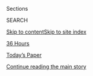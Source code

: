 <div id="app">

<div>

<div class="NYTAppHideMasthead css-zz1s19 e1suatyy0">

<div class="section css-ui9rw0 e1suatyy2">

<div class="css-11hrj97 er09x8g0">

<div class="css-6n7j50">

</div>

<span class="css-1dv1kvn">Sections</span>

<div class="css-10488qs">

<span class="css-1dv1kvn">SEARCH</span>

</div>

[Skip to content](#site-content)[Skip to site index](#site-index)

</div>

<div id="masthead-section-label" class="css-1fnb9ct eaxe0e00">

[36
Hours](https://www.nytimes.com/column/36-hours)

</div>

<div class="css-10698na e1huz5gh0">

</div>

</div>

<div id="masthead-bar-one" class="section hasLinks css-15hmgas e1csuq9d3">

<div class="css-uqyvli e1csuq9d0">

</div>

<div class="css-1uqjmks e1csuq9d1">

</div>

<div class="css-9e9ivx">

[](https://myaccount.nytimes.com/auth/login?response_type=cookie&client_id=vi)

</div>

<div class="css-1bvtpon e1csuq9d2">

[Today’s Paper](https://www.nytimes.com/section/todayspaper)

</div>

</div>

</div>

</div>

<div data-aria-hidden="false">

<div id="site-content" data-role="main">

<div id="top-wrapper" class="css-15p45cc eaca97t0" type="top">

<div id="top-slug" class="css-19x0jxb eaca97t1" hidden="">

Advertisement

</div>

[Continue reading the main
story](#after-top)

<div class="ad top-wrapper" style="text-align:center;height:100%;display:block;min-height:90px">

<div id="top" class="place-ad" data-position="top" data-size-key="top">

</div>

</div>

<div id="after-top">

</div>

</div>

<div id="collection-36-hours" class="section css-15h4p1b e9abtgs0">

<div class="css-1j21atc e1svk9qx1">

<div class="css-fmiefx e1svk9qx2">

<div class="css-1hk7r2m eu54l5x0">

<div id="sponsor-wrapper" class="css-7a1pgi eaca97t0" type="sponsor" hidden="">

<div id="sponsor-slug" class="css-1l4mleb eaca97t1" hidden="">

Supported by

</div>

[Continue reading the main
story](#after-sponsor)

<div id="sponsor" class="ad sponsor-wrapper" style="text-align:left;height:100%;display:block">

</div>

<div id="after-sponsor">

</div>

</div>

</div>

### <span class="css-hue6tr ezz4tcd1">[Travel](/section/travel)</span>

</div>

<div class="css-nfcc9b e1svk9qx3">

<div class="css-vl9dhg e1svk9qx5">

<div class="css-1nrhkj6 e1svk9qx6">

# 36 Hours

<div class="follow-button-placeholder" data-collection-id="">

</div>

</div>

## <span>What to do when you've got 36 hours to get to know a city.</span>

</div>

</div>

## <span>What to do when you've got 36 hours to get to know a city.</span>

</div>

<div class="css-1rclpnj ekkqrpp0">

</div>

<div class="css-185go5a e1o5byef0">

<div class="css-15cbhtu">

  - [Latest](#stream-panel)
  - <span class="css-6n7j50">Search</span>
    <div class="control">
    <div class="label-container css-1dv1kvn">
    Search
    </div>
    <div class="css-wm4t3d">
    **<span id="clear-search-input" class="css-1dv1kvn">Clear this text
    input</span>
    </div>
    </div>
    <span class="css-1iovbfw"></span>

<div id="stream-panel" class="section css-8msx5b e1jz0cab1">

<div class="css-13mho3u">

1.  
    
    <div class="css-1cp3ece">
    
    <div class="css-1l4spti">
    
    [](/2020/04/10/reader-center/reporter-travel-36hours.html)
    
    <div class="css-79elbk">
    
    ![](https://static01.nyt.com/images/2020/04/10/insider/10insider-36hours/10insider-36hours-thumbWide.jpg?quality=75&auto=webp&disable=upscale)
    
    </div>
    
    ## A Travel Story Where the Readers Take Us Away
    
    Just when the idea of going places seemed irrelevant, a different
    kind of adventure came to mind.
    
    <div class="css-1nqbnmb ea5icrr0">
    
    By <span class="css-1n7hynb">Tacey
    Rychter</span>
    
    </div>
    
    </div>
    
    <div class="css-1lc2l26 e1xfvim33">
    
    </div>
    
    </div>

2.  
    
    <div class="css-1cp3ece">
    
    <div class="css-1l4spti">
    
    [](/2020/04/02/travel/36-hours-quarantine.html)
    
    <div class="css-79elbk">
    
    ![](https://static01.nyt.com/images/2020/04/02/travel/02HOURS-READERS-promo/02HOURS-READERS-promo-thumbWide-v2.jpg?quality=75&auto=webp&disable=upscale)
    
    </div>
    
    ## 36 Hours in … Wherever You Are
    
    Our first reader-generated itinerary: a weekend of traveling you can
    do from home.
    
    <div class="css-1nqbnmb ea5icrr0">
    
    By <span class="css-1n7hynb">Tacey
    Rychter</span>
    
    </div>
    
    </div>
    
    <div class="css-1lc2l26 e1xfvim33">
    
    </div>
    
    </div>

3.  
    
    <div class="css-1cp3ece">
    
    <div class="css-1l4spti">
    
    [](/2020/03/19/travel/36-hours-readers.html)
    
    <div class="css-79elbk">
    
    ![](https://static01.nyt.com/images/2020/03/22/travel/22TIPS-staycation/22TIPS-staycation-thumbWide.jpg?quality=75&auto=webp&disable=upscale)
    
    </div>
    
    ## 36 Hours in … Wherever You Are? We’re Turning to Our Readers
    
    Contribute to the very first reader-generated 36 Hours.
    
    <div class="css-1nqbnmb ea5icrr0">
    
    By <span class="css-1n7hynb">Tacey
    Rychter</span>
    
    </div>
    
    </div>
    
    <div class="css-1lc2l26 e1xfvim33">
    
    </div>
    
    </div>

4.  
    
    <div class="css-1cp3ece">
    
    <div class="css-1l4spti">
    
    [](/2020/03/12/travel/what-to-do-36-hours-in-aruba.html)
    
    <div class="css-79elbk">
    
    ![](https://static01.nyt.com/images/2020/03/12/travel/12Hours-Aruba3/12Hours-Aruba3-thumbWide-v3.jpg?quality=75&auto=webp&disable=upscale)
    
    </div>
    
    ## 36 Hours in Aruba
    
    Mesmerizing sunsets, a windblown park, fantastic wreck-diving and
    romantic dining on the beach: just a few reasons travelers find this
    island in the southern Caribbean so irresistible.
    
    <div class="css-1nqbnmb ea5icrr0">
    
    By <span class="css-1n7hynb">Shannon
    Sims</span>
    
    </div>
    
    </div>
    
    <div class="css-1lc2l26 e1xfvim33">
    
    </div>
    
    </div>

5.  
    
    <div class="css-1cp3ece">
    
    <div class="css-1l4spti">
    
    [](/2020/03/05/travel/what-to-do-36-hours-in-zermatt.html)
    
    <div class="css-79elbk">
    
    ![](https://static01.nyt.com/images/2020/03/05/travel/05Hours-Zermatt-4/05Hours-Zermatt-4-thumbWide.jpg?quality=75&auto=webp&disable=upscale)
    
    </div>
    
    ## 36 Hours in Zermatt
    
    Skiing, chocolate, mulled wine and magnificent views of the
    Matterhorn: It’s all in and around this elegant Swiss ski town.
    
    <div class="css-1nqbnmb ea5icrr0">
    
    By <span class="css-1n7hynb">Paige
    McClanahan</span>
    
    </div>
    
    </div>
    
    <div class="css-1lc2l26 e1xfvim33">
    
    </div>
    
    </div>

6.  
    
    <div class="css-1cp3ece">
    
    <div class="css-1l4spti">
    
    [](/2020/02/27/travel/what-to-do-36-hours-in-queenstown.html)
    
    <div class="css-79elbk">
    
    ![](https://static01.nyt.com/images/2020/03/01/travel/27hours-queenstown2/merlin_168803529_ed71111c-2d47-4dbb-ae9c-90dd2fc14475-thumbWide.jpg?quality=75&auto=webp&disable=upscale)
    
    </div>
    
    ## 36 Hours in Queenstown, New Zealand
    
    The adventure capital is a gateway to countless thrills, but after
    all the hiking and bungee jumping, the town offers a few adventures
    of its own.
    
    <div class="css-1nqbnmb ea5icrr0">
    
    By <span class="css-1n7hynb">Elaine
    Glusac</span>
    
    </div>
    
    </div>
    
    <div class="css-1lc2l26 e1xfvim33">
    
    </div>
    
    </div>

7.  
    
    <div class="css-1cp3ece">
    
    <div class="css-1l4spti">
    
    [](/2020/02/20/travel/what-to-do-36-hours-in-switzerland.html)
    
    <div class="css-79elbk">
    
    ![](https://static01.nyt.com/images/2020/02/20/travel/20Hours-Basel5/20Hours-Basel5-thumbWide.jpg?quality=75&auto=webp&disable=upscale)
    
    </div>
    
    ## 36 Hours in Basel
    
    It might be known for Art Basel, but this riverside city in
    Switzerland is also the birthplace of Roger Federer, has some 40
    museums and cherishes its many traditions.
    
    <div class="css-1nqbnmb ea5icrr0">
    
    By <span class="css-1n7hynb">Dave
    Seminara</span>
    
    </div>
    
    </div>
    
    <div class="css-1lc2l26 e1xfvim33">
    
    </div>
    
    </div>

8.  
    
    <div class="css-1cp3ece">
    
    <div class="css-1l4spti">
    
    [](/2020/02/13/travel/what-to-do-36-hours-in-niseko-japan.html)
    
    <div class="css-79elbk">
    
    ![](https://static01.nyt.com/images/2020/02/13/travel/13Hours-Niseko1/13Hours-Niseko1-thumbWide.jpg?quality=75&auto=webp&disable=upscale)
    
    </div>
    
    ## 36 Hours in Niseko
    
    Sublime skiing, snowboarding and “snow-surfing” are only part of the
    story in this Japanese resort. Culinary adventures abound, local
    whiskey flows and hot springs are the perfect après-ski option.
    
    <div class="css-1nqbnmb ea5icrr0">
    
    By <span class="css-1n7hynb">Janet
    O’Grady</span>
    
    </div>
    
    </div>
    
    <div class="css-1lc2l26 e1xfvim33">
    
    </div>
    
    </div>

9.  
    
    <div class="css-1cp3ece">
    
    <div class="css-1l4spti">
    
    [](/2020/02/06/travel/what-to-do-36-hours-in-curacao.html)
    
    <div class="css-79elbk">
    
    ![](https://static01.nyt.com/images/2020/02/06/travel/06Hours-Curacao-promo/merlin_167926002_12910db7-9f04-4106-853d-843d19ee7d4a-thumbWide.jpg?quality=75&auto=webp&disable=upscale)
    
    </div>
    
    ## 36 Hours in Curaçao
    
    Your weekend agenda on this Dutch West Indies isle: cove-hopping,
    sipping blue Curaçao liqueur, exploring a complex past and
    late-night people-watching.
    
    <div class="css-1nqbnmb ea5icrr0">
    
    By <span class="css-1n7hynb">Shannon
    Sims</span>
    
    </div>
    
    </div>
    
    <div class="css-1lc2l26 e1xfvim33">
    
    </div>
    
    </div>

10. 
    
    <div class="css-1cp3ece">
    
    <div class="css-1l4spti">
    
    [](/2020/01/30/travel/what-to-do-36-hours-in-whistler-british-columbia.html)
    
    <div class="css-79elbk">
    
    ![](https://static01.nyt.com/images/2020/01/30/travel/30hours-Whistler4/merlin_167262762_75d110e3-10be-4e1a-a836-a31034e58b2e-thumbWide.jpg?quality=75&auto=webp&disable=upscale)
    
    </div>
    
    ## 36 Hours in Whistler
    
    A weekend in the British Columbia ski resort uncovers hints of a
    quaint mountain town, one-percenter indulgences and
    out-of-this-world skiing.
    
    <div class="css-1nqbnmb ea5icrr0">
    
    By <span class="css-1n7hynb">Remy Scalza</span>
    
    </div>
    
    </div>
    
    <div class="css-1lc2l26 e1xfvim33">
    
    </div>
    
    </div>

<div class="css-13mho3u">

<div class="css-1t62hi8">

<div class="css-1stvaey">

Show
More

<div>

<div style="border:0;clip:rect(0 0 0 0);height:1px;margin:-1px;overflow:hidden;white-space:nowrap;padding:0;width:1px;position:absolute" data-role="log" data-aria-live="assertive">

</div>

<div style="border:0;clip:rect(0 0 0 0);height:1px;margin:-1px;overflow:hidden;white-space:nowrap;padding:0;width:1px;position:absolute" data-role="log" data-aria-live="assertive">

</div>

<div style="border:0;clip:rect(0 0 0 0);height:1px;margin:-1px;overflow:hidden;white-space:nowrap;padding:0;width:1px;position:absolute" data-role="log" data-aria-live="polite">

</div>

<div style="border:0;clip:rect(0 0 0 0);height:1px;margin:-1px;overflow:hidden;white-space:nowrap;padding:0;width:1px;position:absolute" data-role="log" data-aria-live="polite">

</div>

</div>

</div>

</div>

</div>

</div>

<div class="css-g6hk37 supplemental">

<div id="mid1-wrapper" class="css-10wkyv7 eaca97t0" type="lede">

<div id="mid1-slug" class="css-1tag3rd eaca97t1">

Advertisement

</div>

[Continue reading the main
story](#after-mid1)

<div id="mid1" class="ad mid1-wrapper" style="text-align:center;height:100%;display:block;min-height:250px">

</div>

<div id="after-mid1">

</div>

</div>

<div id="mktg-wrapper" class="css-oxle51 eaca97t0" type="mktg">

<div id="mktg-slug" class="css-1tag3rd eaca97t1">

Advertisement

</div>

[Continue reading the main
story](#after-mktg)

<div id="mktg" class="ad mktg-wrapper" style="text-align:center;height:100%;display:block">

</div>

<div id="after-mktg">

</div>

</div>

</div>

</div>

</div>

</div>

</div>

</div>

## Site Index

<div>

</div>

## Site Information Navigation

  - [© <span>2020</span> <span>The New York Times
    Company</span>](https://help.nytimes.com/hc/en-us/articles/115014792127-Copyright-notice)

<!-- end list -->

  - [NYTCo](https://www.nytco.com/)
  - [Contact
    Us](https://help.nytimes.com/hc/en-us/articles/115015385887-Contact-Us)
  - [Work with us](https://www.nytco.com/careers/)
  - [Advertise](https://nytmediakit.com/)
  - [T Brand Studio](http://www.tbrandstudio.com/)
  - [Your Ad
    Choices](https://www.nytimes.com/privacy/cookie-policy#how-do-i-manage-trackers)
  - [Privacy](https://www.nytimes.com/privacy)
  - [Terms of
    Service](https://help.nytimes.com/hc/en-us/articles/115014893428-Terms-of-service)
  - [Terms of
    Sale](https://help.nytimes.com/hc/en-us/articles/115014893968-Terms-of-sale)
  - [Site
    Map](https://spiderbites.nytimes.com)
  - [Help](https://help.nytimes.com/hc/en-us)
  - [Subscriptions](https://www.nytimes.com/subscription?campaignId=37WXW)

</div>

</div>
